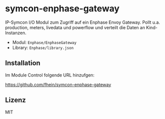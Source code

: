 # symcon-enphase-gateway

IP-Symcon I/O Modul zum Zugriff auf ein Enphase Envoy Gateway. Pollt u.a. production, meters, livedata und powerflow und verteilt die Daten an Kind-Instanzen.

- Modul: `Enphase/EnphaseGateway`
- Library: `Enphase/library.json`

## Installation

Im Module Control folgende URL hinzufgen:

https://github.com/fhein/symcon-enphase-gateway

## Lizenz

MIT

